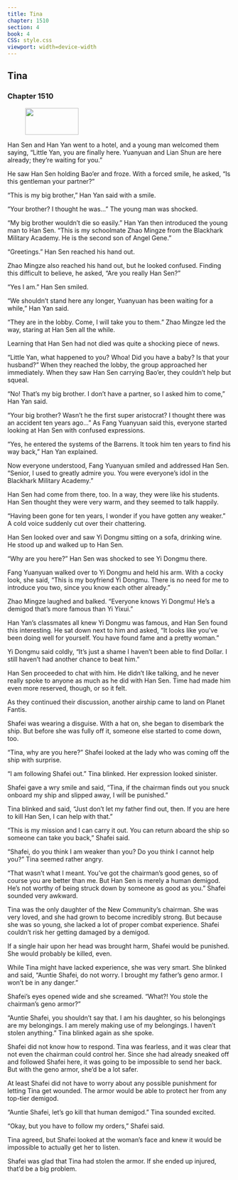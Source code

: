 ```yaml
---
title: Tina
chapter: 1510
section: 4
book: 4
CSS: style.css
viewport: width=device-width
---
```


## Tina

### Chapter 1510

<figure>
	<img src="../Images/gem.gif" alt="" id="gem" width="120" height="60" />
</figure>

Han Sen and Han Yan went to a hotel, and a young man welcomed them saying, “Little Yan, you are finally here. Yuanyuan and Lian Shun are here already; they’re waiting for you.”

He saw Han Sen holding Bao’er and froze. With a forced smile, he asked, “Is this gentleman your partner?”

“This is my big brother,” Han Yan said with a smile.

“Your brother? I thought he was…” The young man was shocked.

“My big brother wouldn’t die so easily.” Han Yan then introduced the young man to Han Sen. “This is my schoolmate Zhao Mingze from the Blackhark Military Academy. He is the second son of Angel Gene.”

“Greetings.” Han Sen reached his hand out.

Zhao Mingze also reached his hand out, but he looked confused. Finding this difficult to believe, he asked, “Are you really Han Sen?”

“Yes I am.” Han Sen smiled.

“We shouldn’t stand here any longer, Yuanyuan has been waiting for a while,” Han Yan said.

“They are in the lobby. Come, I will take you to them.” Zhao Mingze led the way, staring at Han Sen all the while.

Learning that Han Sen had not died was quite a shocking piece of news.

“Little Yan, what happened to you? Whoa! Did you have a baby? Is that your husband?” When they reached the lobby, the group approached her immediately. When they saw Han Sen carrying Bao’er, they couldn’t help but squeal.

“No! That’s my big brother. I don’t have a partner, so I asked him to come,” Han Yan said.

“Your big brother? Wasn’t he the first super aristocrat? I thought there was an accident ten years ago…” As Fang Yuanyuan said this, everyone started looking at Han Sen with confused expressions.

“Yes, he entered the systems of the Barrens. It took him ten years to find his way back,” Han Yan explained.

Now everyone understood, Fang Yuanyuan smiled and addressed Han Sen. “Senior, I used to greatly admire you. You were everyone’s idol in the Blackhark Military Academy.”

Han Sen had come from there, too. In a way, they were like his students. Han Sen thought they were very warm, and they seemed to talk happily.

“Having been gone for ten years, I wonder if you have gotten any weaker.” A cold voice suddenly cut over their chattering.

Han Sen looked over and saw Yi Dongmu sitting on a sofa, drinking wine. He stood up and walked up to Han Sen.

“Why are you here?” Han Sen was shocked to see Yi Dongmu there.

Fang Yuanyuan walked over to Yi Dongmu and held his arm. With a cocky look, she said, “This is my boyfriend Yi Dongmu. There is no need for me to introduce you two, since you know each other already.”

Zhao Mingze laughed and balked. “Everyone knows Yi Dongmu! He’s a demigod that’s more famous than Yi Yixui.”

Han Yan’s classmates all knew Yi Dongmu was famous, and Han Sen found this interesting. He sat down next to him and asked, “It looks like you’ve been doing well for yourself. You have found fame and a pretty woman.”

Yi Dongmu said coldly, “It’s just a shame I haven’t been able to find Dollar. I still haven’t had another chance to beat him.”

Han Sen proceeded to chat with him. He didn’t like talking, and he never really spoke to anyone as much as he did with Han Sen. Time had made him even more reserved, though, or so it felt.

As they continued their discussion, another airship came to land on Planet Fantis.

Shafei was wearing a disguise. With a hat on, she began to disembark the ship. But before she was fully off it, someone else started to come down, too.

“Tina, why are you here?” Shafei looked at the lady who was coming off the ship with surprise.

“I am following Shafei out.” Tina blinked. Her expression looked sinister.

Shafei gave a wry smile and said, “Tina, if the chairman finds out you snuck onboard my ship and slipped away, I will be punished.”

Tina blinked and said, “Just don’t let my father find out, then. If you are here to kill Han Sen, I can help with that.”

“This is my mission and I can carry it out. You can return aboard the ship so someone can take you back,” Shafei said.

“Shafei, do you think I am weaker than you? Do you think I cannot help you?” Tina seemed rather angry.

“That wasn’t what I meant. You’ve got the chairman’s good genes, so of course you are better than me. But Han Sen is merely a human demigod. He’s not worthy of being struck down by someone as good as you.” Shafei sounded very awkward.

Tina was the only daughter of the New Community’s chairman. She was very loved, and she had grown to become incredibly strong. But because she was so young, she lacked a lot of proper combat experience. Shafei couldn’t risk her getting damaged by a demigod.

If a single hair upon her head was brought harm, Shafei would be punished. She would probably be killed, even.

While Tina might have lacked experience, she was very smart. She blinked and said, “Auntie Shafei, do not worry. I brought my father’s geno armor. I won’t be in any danger.”

Shafei’s eyes opened wide and she screamed. “What?! You stole the chairman’s geno armor?”

“Auntie Shafei, you shouldn’t say that. I am his daughter, so his belongings are my belongings. I am merely making use of my belongings. I haven’t stolen anything.” Tina blinked again as she spoke.

Shafei did not know how to respond. Tina was fearless, and it was clear that not even the chairman could control her. Since she had already sneaked off and followed Shafei here, it was going to be impossible to send her back. But with the geno armor, she’d be a lot safer.

At least Shafei did not have to worry about any possible punishment for letting Tina get wounded. The armor would be able to protect her from any top-tier demigod.

“Auntie Shafei, let’s go kill that human demigod.” Tina sounded excited.

“Okay, but you have to follow my orders,” Shafei said.

Tina agreed, but Shafei looked at the woman’s face and knew it would be impossible to actually get her to listen.

Shafei was glad that Tina had stolen the armor. If she ended up injured, that’d be a big problem.